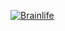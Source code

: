 [![Brainlife](https://dev1.soichi.us/api/warehouse/app/5c11d2792093ad0f6c35557e/badge)](https://dev1.soichi.us/api/warehouse/app/5c11d2792093ad0f6c35557e/badge)
